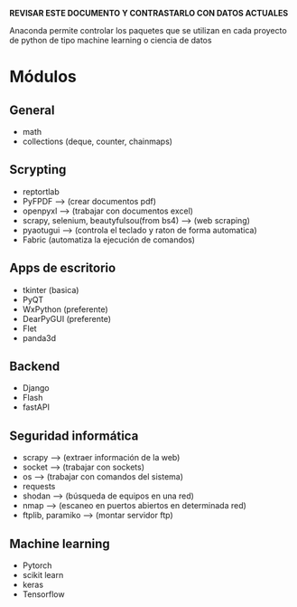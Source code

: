 **REVISAR ESTE DOCUMENTO Y CONTRASTARLO CON DATOS ACTUALES**

Anaconda permite controlar los paquetes que se utilizan en cada proyecto de python de tipo machine learning o ciencia de datos

# Módulos
## General
+ math
+ collections (deque, counter, chainmaps)

## Scrypting
+ reptortlab
+ PyFPDF --> (crear documentos pdf)
+ openpyxl --> (trabajar con documentos excel)
+ scrapy, selenium, beautyfulsou(from bs4) --> (web scraping)
+ pyaotugui --> (controla el teclado y raton de forma automatica)
+ Fabric (automatiza la ejecución de comandos)

## Apps de escritorio
+ tkinter (basica)
+ PyQT
+ WxPython (preferente)
+ DearPyGUI (preferente)
+ Flet
+ panda3d

## Backend
+ Django
+ Flash
+ fastAPI

## Seguridad informática
+ scrapy --> (extraer información de la web)
+ socket --> (trabajar con sockets)
+ os --> (trabajar con comandos del sistema)
+ requests
+ shodan --> (búsqueda de equipos en una red)
+ nmap --> (escaneo en puertos abiertos en determinada red)
+ ftplib, paramiko --> (montar servidor ftp)

## Machine learning
+ Pytorch
+ scikit learn
+ keras
+ Tensorflow